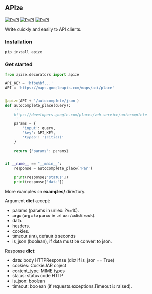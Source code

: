 ## APIze

[![PyPI](https://img.shields.io/pypi/v/apize.svg)](https://pypi.python.org/pypi/apize/)
[![PyPI](https://img.shields.io/pypi/status/apize.svg)](https://pypi.python.org/pypi/apize/)
[![PyPI](https://img.shields.io/pypi/pyversions/apize.svg)](https://pypi.python.org/pypi/apize/)

Write quickly and easily to API clients.

### Installation

```bash
pip install apize
```

### Get started

```python
from apize.decorators import apize

API_KEY = 'hfbehbf...'
API = 'https://maps.googleapis.com/maps/api/place'


@apize(API + '/autocomplete/json')
def autocomplete_place(query):
	'''
	https://developers.google.com/places/web-service/autocomplete
	'''
	params = {
		'input': query,
		'key': API_KEY,
		'types': '(cities)'
	}
	
	return {'params': params}


if __name__ == "__main__":
	response = autocomplete_place('Par')
	
	print(response['status'])
	print(response['data'])
```

More examples on __examples/__ directory.

Argument __dict__ accept:

* params (params in url ex: ?v=10).
* args (args to parse in url ex: /solid/:rock).
* data.
* headers.
* cookies.
* timeout (int), default 8 seconds.
* is_json (boolean), if data must be convert to json.

Response __dict__:

* data:  body HTTPResponse (dict if is_json == True)
* cookies: CookieJAR object
* content_type:  MIME types
* status:  status code HTTP
* is_json:  boolean
* timeout:  boolean (if requests.exceptions.Timeout is raised).

